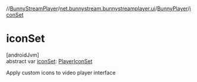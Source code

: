 //[BunnyStreamPlayer](../../../index.md)/[net.bunnystream.bunnystreamplayer.ui](../index.md)/[BunnyPlayer](index.md)/[iconSet](icon-set.md)

# iconSet

[androidJvm]\
abstract var [iconSet](icon-set.md): [PlayerIconSet](../../net.bunnystream.bunnystreamplayer.model/-player-icon-set/index.md)

Apply custom icons to video player interface

